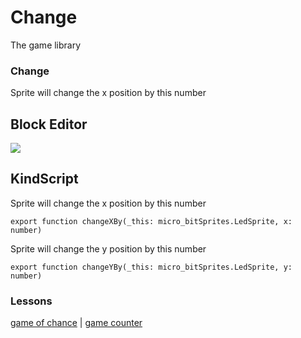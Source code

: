 # Change

The game library

### Change

Sprite will change the x position by this number

## Block Editor

![](/static/mb/change-0.png)

## KindScript

Sprite will change the x position by this number

```
export function changeXBy(_this: micro_bitSprites.LedSprite, x: number)
```

Sprite will change the y position by this number

```
export function changeYBy(_this: micro_bitSprites.LedSprite, y: number)
```

### Lessons

[game of chance](/lessons/game-of-chance) | [game counter](/lessons/game-counter)

